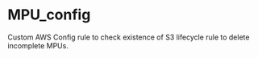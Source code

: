 # MPU_config

Custom AWS Config rule to check existence of S3 lifecycle rule to delete incomplete MPUs.
